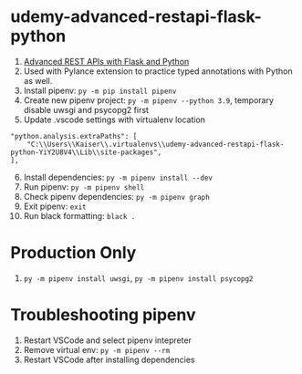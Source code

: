 # udemy-advanced-restapi-flask-python
1. [Advanced REST APIs with Flask and Python](https://www.udemy.com/course/advanced-rest-apis-flask-python)
2. Used with Pylance extension to practice typed annotations with Python as well.
3. Install pipenv: `py -m pip install pipenv`
4. Create new pipenv project: `py -m pipenv --python 3.9`, temporary disable uwsgi and psycopg2 first
5. Update .vscode settings with virtualenv location
```
"python.analysis.extraPaths": [
    "C:\\Users\\Kaiser\\.virtualenvs\\udemy-advanced-restapi-flask-python-YiY2U8V4\\Lib\\site-packages",
],
```
6. Install dependencies: `py -m pipenv install --dev`
7. Run pipenv: `py -m pipenv shell`
8. Check pipenv dependencies: `py -m pipenv graph`
9. Exit pipenv: `exit`
10. Run black formatting: `black .`

# Production Only
1. `py -m pipenv install uwsgi`, `py -m pipenv install psycopg2`

# Troubleshooting pipenv
1. Restart VSCode and select pipenv intepreter
2. Remove virtual env: `py -m pipenv --rm`
3. Restart VSCode after installing dependencies
